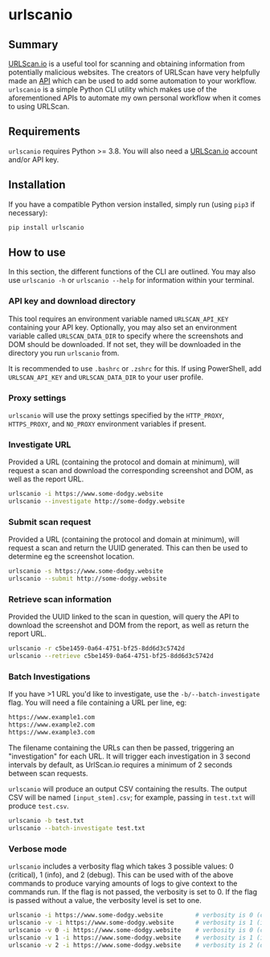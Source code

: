 # urlscanio

## Summary

[URLScan.io][urlscan-homepage] is a useful tool for scanning and obtaining information from potentially malicious websites. The creators of URLScan have very helpfully made an [API][urlscan-api] which can be used to add some automation to your workflow. `urlscanio` is a simple Python CLI utility which makes use of the aforementioned APIs to automate my own personal workflow when it comes to using URLScan.

## Requirements

`urlscanio` requires Python >= 3.8. You will also need a [URLScan.io][urlscan-homepage] account and/or API key.

## Installation

If you have a compatible Python version installed, simply run (using `pip3` if necessary):

```bash
pip install urlscanio
```

## How to use

In this section, the different functions of the CLI are outlined. You may also use `urlscanio -h` or `urlscanio --help` for information within your terminal.

### API key and download directory

This tool requires an environment variable named `URLSCAN_API_KEY` containing your API key. Optionally, you may also set an environment variable called `URLSCAN_DATA_DIR` to specify where the screenshots and DOM should be downloaded. If not set, they will be downloaded in the directory you run `urlscanio` from.

It is recommended to use `.bashrc` or `.zshrc` for this. If using PowerShell, add `URLSCAN_API_KEY` and `URLSCAN_DATA_DIR` to your user profile.

### Proxy settings

`urlscanio` will use the proxy settings specified by the `HTTP_PROXY`, `HTTPS_PROXY`, and `NO_PROXY` environment variables if present.

### Investigate URL

Provided a URL (containing the protocol and domain at minimum), will request a scan and download the corresponding screenshot and DOM, as well as the report URL.

```sh
urlscanio -i https://www.some-dodgy.website
urlscanio --investigate http://some-dodgy.website
```

### Submit scan request

Provided a URL (containing the protocol and domain at minimum), will request a scan and return the UUID generated. This can then be used to determine eg the screenshot location.

```sh
urlscanio -s https://www.some-dodgy.website
urlscanio --submit http://some-dodgy.website
```

### Retrieve scan information

Provided the UUID linked to the scan in question, will query the API to download the screenshot and DOM from the report, as well as return the report URL.

```sh
urlscanio -r c5be1459-0a64-4751-bf25-8dd6d3c5742d
urlscanio --retrieve c5be1459-0a64-4751-bf25-8dd6d3c5742d
```

### Batch Investigations

If you have >1 URL you'd like to investigate, use the `-b/--batch-investigate` flag. You will need a file containing a URL per line, eg:

```txt
https://www.example1.com
https://www.example2.com
https://www.example3.com
```

The filename containing the URLs can then be passed, triggering an "investigation" for each URL. It will trigger each investigation in 3 second intervals by default, as UrlScan.io requires a minimum of 2 seconds between scan requests.

`urlscanio` will produce an output CSV containing the results. The output CSV will be named `[input_stem].csv`; for example, passing in `test.txt` will produce `test.csv`.

```sh
urlscanio -b test.txt
urlscanio --batch-investigate test.txt
```

### Verbose mode

`urlscanio` includes a verbosity flag which takes 3 possible values: 0 (critical), 1 (info), and 2 (debug). This can be used with of the above commands to produce varying amounts of
logs to give context to the commands run. If the flag is not passed, the verbosity is set to 0. If the flag is passed without a value, the verbosity level is set to one.

```sh
urlscanio -i https://www.some-dodgy.website         # verbosity is 0 (critical)
urlscanio -v -i https://www.some-dodgy.website      # verbosity is 1 (info)
urlscanio -v 0 -i https://www.some-dodgy.website    # verbosity is 0 (critical)
urlscanio -v 1 -i https://www.some-dodgy.website    # verbosity is 1 (info)
urlscanio -v 2 -i https://www.some-dodgy.website    # verbosity is 2 (debug)
```

[urlscan-homepage]: https://urlscan.io
[urlscan-api]: https://urlscan.io/about-api
